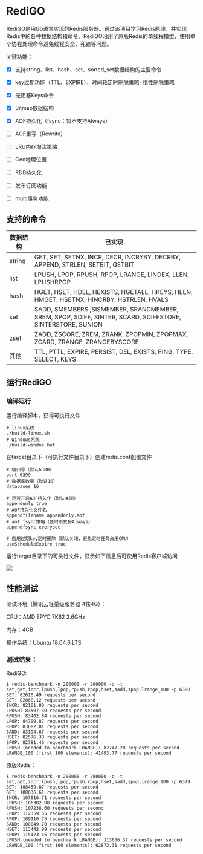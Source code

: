 # RediGO

RediGO是用Go语言实现的Redis服务器。通过该项目学习Redis原理，并实现Redis中的各种数据结构和命令。RediGO沿用了原版Redis的单线程模型，使用单个协程处理命令避免线程安全、死锁等问题。

关键功能：

- [x] 支持string、list、hash、set、sorted_set数据结构的主要命令
- [x] key过期功能（TTL、EXPIRE），时间轮定时删除策略+惰性删除策略
- [x] 无阻塞Keys命令
- [x] Bitmap数据结构
- [x] AOF持久化（fsync：暂不支持Always）
- [ ] AOF重写（Rewrite）
- [ ] LRU内存淘汰策略
- [ ] Geo地理位置
- [ ] RDB持久化
- [ ] 发布订阅功能
- [ ] multi事务功能



## 支持的命令

| 数据结构 | 已实现                                                       |
| -------- | ------------------------------------------------------------ |
| string   | GET, SET, SETNX, INCR, DECR, INCRYBY, DECRBY, APPEND, STRLEN, SETBIT, GETBIT |
| list     | LPUSH, LPOP, RPUSH, RPOP, LRANGE, LINDEX, LLEN, LPUSHRPOP    |
| hash     | HGET, HSET, HDEL, HEXISTS, HGETALL, HKEYS, HLEN, HMGET, HSETNX, HINCRBY, HSTRLEN, HVALS |
| set      | SADD, SMEMBERS ,SISMEMBER, SRANDMEMBER, SREM, SPOP, SDIFF, SINTER, SCARD, SDIFFSTORE, SINTERSTORE, SUNION |
| zset     | ZADD, ZSCORE, ZREM, ZRANK, ZPOPMIN, ZPOPMAX, ZCARD, ZRANGE, ZRANGEBYSCORE |
| 其他     | TTL, PTTL, EXPIRE, PERSIST, DEL, EXISTS, PING, TYPE, SELECT, KEYS |



## 运行RediGO

### 编译运行

运行编译脚本，获得可执行文件

```shell
# linux系统
./build-linux.sh
# Windows系统
./build-windos.bat
```

在target目录下（可执行文件目录下）创建redis.conf配置文件

```
# 端口号（默认6380）
port 6399
# 数据库数量（默认16）
databases 16

# 是否开启AOF持久化（默认关闭）
appendonly true
# AOF持久化文件名
appendfilename appendonly.aof
# aof fsync策略（暂时不支持Always）
appendfsync everysec

# 启用过期key定时删除（默认关闭，避免定时任务占用CPU）
useScheduleExpire true
```

运行target目录下的可执行文件，显示如下信息后可使用Redis客户端访问

![](https://images-1257369645.cos.ap-chengdu.myqcloud.com/redigo/redigo_start.PNG)

## 性能测试

测试环境（腾讯云轻量级服务器 4核4G）：

CPU：AMD EPYC 7K62 2.6GHz

内存：4GB

操作系统：Ubuntu 18.04.6 LTS

### 测试结果：

RediGO:

```
$ redis-benchmark -n 200000 -r 200000 -q -t set,get,incr,lpush,lpop,rpush,rpop,hset,sadd,spop,lrange_100 -p 6380
SET: 82610.49 requests per second
GET: 82068.12 requests per second
INCR: 82101.80 requests per second
LPUSH: 83507.30 requests per second
RPUSH: 83402.84 requests per second
LPOP: 84709.87 requests per second
RPOP: 83682.01 requests per second
SADD: 83194.67 requests per second
HSET: 82576.38 requests per second
SPOP: 82781.46 requests per second
LPUSH (needed to benchmark LRANGE): 82747.20 requests per second
LRANGE_100 (first 100 elements): 41493.77 requests per second
```

原版Redis：

```
$ redis-benchmark -n 200000 -r 200000 -q -t set,get,incr,lpush,lpop,rpush,rpop,hset,sadd,spop,lrange_100 -p 6379
SET: 108459.87 requests per second
GET: 108636.61 requests per second
INCR: 107816.71 requests per second
LPUSH: 106382.98 requests per second
RPUSH: 107238.60 requests per second
LPOP: 112359.55 requests per second
RPOP: 109110.75 requests per second
SADD: 108049.70 requests per second
HSET: 113442.99 requests per second
SPOP: 115473.45 requests per second
LPUSH (needed to benchmark LRANGE): 113636.37 requests per second
LRANGE_100 (first 100 elements): 62873.31 requests per second
```


